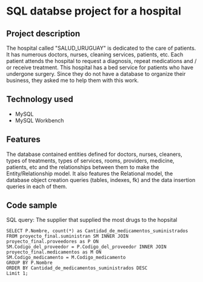 # SQL databse project for a hospital
## Project description 
The hospital called "SALUD_URUGUAY" is dedicated to the care of patients.
It has numerous doctors, nurses, cleaning services, patients, etc.
Each patient attends the hospital to request a diagnosis, repeat medications and / or receive treatment. This hospital has a bed service for patients who have undergone surgery.
Since they do not have a database to organize their business, they asked me to help them with this work.

## Technology used
* MySQL
* MySQL Workbench

## Features
The database contained entities defined for doctors, nurses, cleaners, types of treatments, types of services, rooms, providers, medicine, patients, etc and the relationships between them to make the Entity/Relationship model. 
It also features the Relational model, the database object creation queries (tables, indexes, fk) and the data insertion queries in each of them.

## Code sample
SQL query: The supplier that supplied the most drugs to the hopsital
```
SELECT P.Nombre, count(*) as Cantidad_de_medicamentos_suministrados
FROM proyecto_final.suministran SM INNER JOIN proyecto_final.proveedores as P ON
SM.Codigo_del_proveedor = P.Codigo_del_proveedor INNER JOIN proyecto_final.medicamentos as M ON
SM.Codigo_medicamento = M.Codigo_medicamento
GROUP BY P.Nombre
ORDER BY Cantidad_de_medicamentos_suministrados DESC
Limit 1;

```


